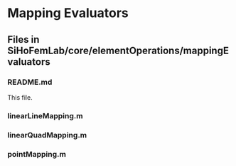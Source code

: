 <h1>Mapping Evaluators</h1>

## Files in SiHoFemLab/core/elementOperations/mappingEvaluators ##

### README.md ###
This file.

### linearLineMapping.m ###

### linearQuadMapping.m ###

### pointMapping.m ###